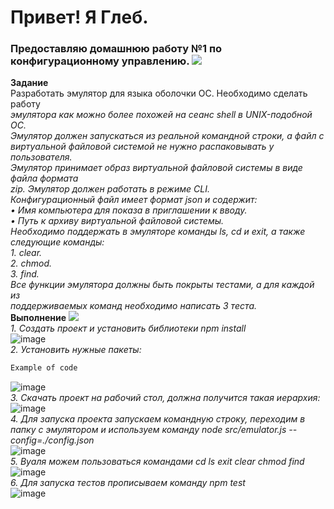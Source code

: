 # Привет! Я Глеб. 
### Предоставляю домашнюю работу №1 по конфигурационному управлению. ![](https://user-images.githubusercontent.com/74038190/213844263-a8897a51-32f4-4b3b-b5c2-e1528b89f6f3.png)  
**Задание**  
Разработать эмулятор для языка оболочки ОС. Необходимо сделать работу  
*эмулятора как можно более похожей на сеанс shell в UNIX-подобной ОС.*  
*Эмулятор должен запускаться из реальной командной строки, а файл с*  
*виртуальной файловой системой не нужно распаковывать у пользователя.*  
*Эмулятор принимает образ виртуальной файловой системы в виде файла формата*  
*zip. Эмулятор должен работать в режиме CLI.*  
*Конфигурационный файл имеет формат json и содержит:*  
*• Имя компьютера для показа в приглашении к вводу.*  
*• Путь к архиву виртуальной файловой системы.*  
*Необходимо поддержать в эмуляторе команды ls, cd и exit, а также*  
*следующие команды:*  
*1. clear.*  
*2. chmod.*  
*3. find.*  
*Все функции эмулятора должны быть покрыты тестами, а для каждой из*  
*поддерживаемых команд необходимо написать 3 теста.*  
**Выполнение** ![](https://user-images.githubusercontent.com/74038190/212257460-738ff738-247f-4445-a718-cdd0ca76e2db.gif)  
*1. Создать проект и установить библиотеки npm install*  
![image](https://github.com/user-attachments/assets/3d19ea5f-7fed-4d1c-92ae-dfed42d16d6f)  
*2. Установить нужные пакеты:*  
```html
Example of code
```
![image](https://github.com/user-attachments/assets/7993ea3d-0cab-4bf8-bbc6-f35505882870)  
*3. Скачать проект на рабочий стол, должна получится такая иерархия:*  
![image](https://github.com/user-attachments/assets/adf75e43-dc7b-46ed-802f-74077a43b9f6)  
*4. Для запуска проекта запускаем командную строку, переходим в папку с эмулятором и используем команду node src/emulator.js --config=./config.json*  
![image](https://github.com/user-attachments/assets/fea97cb9-a224-4eef-8ca2-7ba33a234ee9)  
*5. Вуаля можем пользоваться командами cd ls exit clear chmod find*  
![image](https://github.com/user-attachments/assets/6397abfb-65f4-485d-a7b6-ea402d0b0926)  
*6. Для запуска тестов прописываем команду npm test*  
![image](https://github.com/user-attachments/assets/81acc940-e06b-4a14-8497-2a5de7a736cb)  
